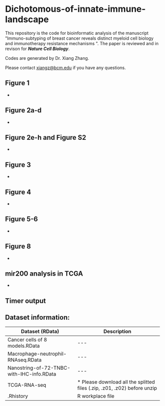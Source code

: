 # Dichotomous-of-innate-immune-landscape
This repository is the code for bioinformatic analysis of the manuscript "Immuno-subtyping of breast cancer reveals distinct myeloid cell biology and immunotherapy resistance mechanisms ". The paper is reviewed and in revison for ***Nature Cell Biology***.

Codes are generated by Dr. Xiang Zhang.

Please contact xiangz@bcm.edu if you have any questions.

## Figure 1

* 

## Figure 2a-d

* 

## Figure 2e-h and Figure S2

* 

## Figure 3

* 

## Figure 4

* 

## Figure 5-6

*

## Figure 8

*

## mir200 analysis in TCGA

*

## Timer output

## Dataset information:
| Dataset (RData) | Description |
| --- | --- |
| Cancer cells of 8 models.RData | --- |
| Macrophage-neutrophil-RNAseq.RData| --- |
| Nanostring-of-72-TNBC-with-IHC-info.RData | --- |
| TCGA-RNA-seq| * Please download all the splitted files (.zip, .z01, .z02) before unzip  |
| .Rhistory | R workplace file| 
